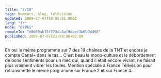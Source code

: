 ```yaml
---
title: "7/18"
tags: humeurs, blog, télévision
updated: 2009-07-07T19:50:51.000Z
lang: "fr"
node: "67861"
remoteId: "e8d69ab75f573db3af8daef3b6b04460"
published: 2009-07-07T21:48:06+02:00
---
```


Eh oui le même programme sur 7 des 18 chaînes de la TNT et encore je compte Canal+ dans le tas… C'est beau la mono-culture et le débordement de bons sentiments pour un mec qui, quand il était encore vivant, ne faisait plus vraiment vibrer les foules. Mention spéciale à France Télévision pour retransmette le même programme sur France 2 **et** sur France 4…


